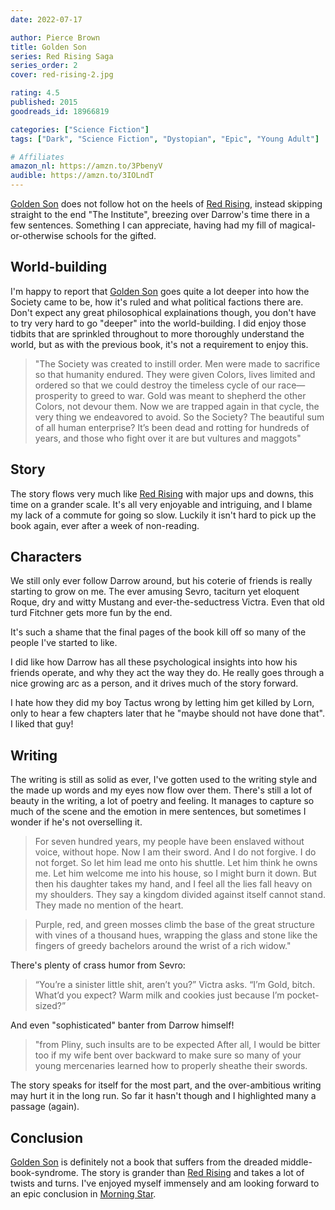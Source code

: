 ```yaml
---
date: 2022-07-17

author: Pierce Brown
title: Golden Son
series: Red Rising Saga
series_order: 2
cover: red-rising-2.jpg

rating: 4.5
published: 2015
goodreads_id: 18966819

categories: ["Science Fiction"]
tags: ["Dark", "Science Fiction", "Dystopian", "Epic", "Young Adult"]

# Affiliates
amazon_nl: https://amzn.to/3PbenyV
audible: https://amzn.to/3IOLndT
---
```


[Golden Son]() does not follow hot on the heels of [Red Rising](2022-05-15-Pierce-Brown---Red-Rising.md), instead skipping straight to the end "The Institute", breezing over Darrow's time there in a few sentences. Something I can appreciate, having had my fill of magical-or-otherwise schools for the gifted.

<!--more-->

## World-building

I'm happy to report that [Golden Son]() goes quite a lot deeper into how the Society came to be, how it's ruled and what political factions there are. Don't expect any great philosophical explainations though, you don't have to try very hard to go "deeper" into the world-building. I did enjoy those tidbits that are sprinkled throughout to more thoroughly understand the world, but as with the previous book, it's not a requirement to enjoy this.

> "The Society was created to instill order. Men were made to sacrifice so that humanity endured. They were given Colors, lives limited and ordered so that we could destroy the timeless cycle of our race—prosperity to greed to war. Gold was meant to shepherd the other Colors, not devour them. Now we are trapped again in that cycle, the very thing we endeavored to avoid. So the Society? The beautiful sum of all human enterprise? It’s been dead and rotting for hundreds of years, and those who fight over it are but vultures and maggots"

## Story

The story flows very much like [Red Rising](2022-05-15-Pierce-Brown---Red-Rising.md) with major ups and downs, this time on a grander scale. It's all very enjoyable and intriguing, and I blame my lack of a commute for going so slow. Luckily it isn't hard to pick up the book again, ever after a week of non-reading.

## Characters

We still only ever follow Darrow around, but his coterie of friends is really starting to grow on me. The ever amusing Sevro, taciturn yet eloquent Roque, dry and witty Mustang and ever-the-seductress Victra. Even that old turd Fitchner gets more fun by the end.

<spoiler>It's such a shame that the final pages of the book kill off so many of the people I've started to like.</spoiler>

I did like how Darrow has all these psychological insights into how his friends operate, and why they act the way they do. He really goes through a nice growing arc as a person, and it drives much of the story forward.

<spoiler>I hate how they did my boy Tactus wrong by letting him get killed by Lorn, only to hear a few chapters later that he "maybe should not have done that". I liked that guy!</spoiler>

## Writing

The writing is still as solid as ever, I've gotten used to the writing style and the made up words and my eyes now flow over them. There's still a lot of beauty in the writing, a lot of poetry and feeling. It manages to capture so much of the scene and the emotion in mere sentences, but sometimes I wonder if he's not overselling it.

> For seven hundred years, my people have been enslaved without voice, without hope. Now I am their sword. And I do not forgive. I do not forget. So let him lead me onto his shuttle. Let him think he owns me. Let him welcome me into his house, so I might burn it down.
> But then his daughter takes my hand, and I feel all the lies fall heavy on my shoulders. They say a kingdom divided against itself cannot stand. They made no mention of the heart.

>Purple, red, and green mosses climb the base of the great structure with vines of a thousand hues, wrapping the glass and stone like the fingers of greedy bachelors around the wrist of a rich widow."

There's plenty of crass humor from Sevro:

> “You’re a sinister little shit, aren’t you?” Victra asks.
> “I’m Gold, bitch. What’d you expect? Warm milk and cookies just because I’m pocket-sized?”

And even "sophisticated" banter from Darrow himself!

> "from Pliny, such insults are to be expected After all, I would be bitter too if my wife bent over backward to make sure so many of your young mercenaries learned how to properly sheathe their swords.

The story speaks for itself for the most part, and the over-ambitious writing may hurt it in the long run. So far it hasn't though and I highlighted many a passage (again).

## Conclusion

[Golden Son]() is definitely not a book that suffers from the dreaded middle-book-syndrome. The story is grander than [Red Rising](2022-05-15-Pierce-Brown---Red-Rising.md) and takes a lot of twists and turns. I've enjoyed myself immensely and am looking forward to an epic conclusion in [Morning Star]().